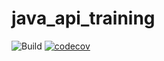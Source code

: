 # java_api_training
![Build](https://github.com/HelloItsKiddes/java_api_training/actions/workflows/build.yml/badge.svg)
[![codecov](https://codecov.io/gh/HelloItsKiddes/java_api_training/branch/master/graph/badge.svg)](https://codecov.io/gh/HelloItsKiddes/java_api_training)
